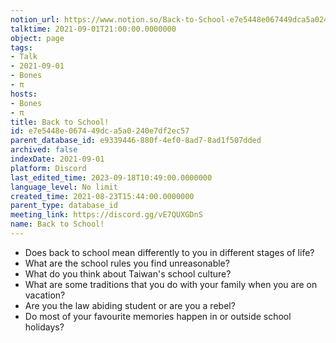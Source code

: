 ```yaml
---
notion_url: https://www.notion.so/Back-to-School-e7e5448e067449dca5a0240e7df2ec57
talktime: 2021-09-01T21:00:00.0000000
object: page
tags:
- Talk
- 2021-09-01
- Bones
- π
hosts:
- Bones
- π
title: Back to School!
id: e7e5448e-0674-49dc-a5a0-240e7df2ec57
parent_database_id: e9339446-880f-4ef0-8ad7-8ad1f507dded
archived: false
indexDate: 2021-09-01
platform: Discord
last_edited_time: 2023-09-18T10:49:00.0000000
language_level: No limit
created_time: 2021-08-23T15:44:00.0000000
parent_type: database_id
meeting_link: https://discord.gg/vE7QUXGDnS
name: Back to School!
---
```


   - Does back to school mean differently to you in different stages of life?
   - What are the school rules you find unreasonable?
   - What do you think about Taiwan's school culture?
   - What are some traditions that you do with your family when you are on vacation?
   - Are you the law abiding student or are you a rebel?
   - Do most of your favourite memories happen in or outside school holidays?








